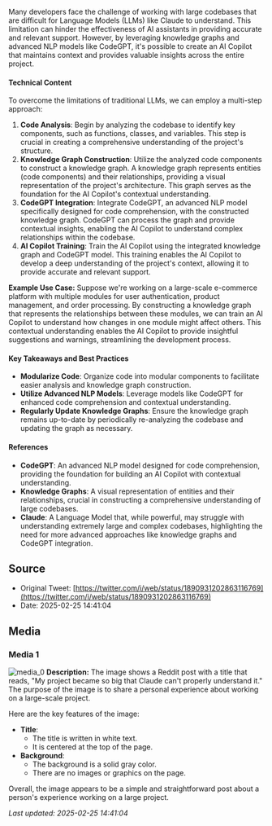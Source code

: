 Many developers face the challenge of working with large codebases that are difficult for Language Models (LLMs) like Claude to understand. This limitation can hinder the effectiveness of AI assistants in providing accurate and relevant support. However, by leveraging knowledge graphs and advanced NLP models like CodeGPT, it's possible to create an AI Copilot that maintains context and provides valuable insights across the entire project.

#### Technical Content
To overcome the limitations of traditional LLMs, we can employ a multi-step approach:

1. **Code Analysis**: Begin by analyzing the codebase to identify key components, such as functions, classes, and variables. This step is crucial in creating a comprehensive understanding of the project's structure.
2. **Knowledge Graph Construction**: Utilize the analyzed code components to construct a knowledge graph. A knowledge graph represents entities (code components) and their relationships, providing a visual representation of the project's architecture. This graph serves as the foundation for the AI Copilot's contextual understanding.
3. **CodeGPT Integration**: Integrate CodeGPT, an advanced NLP model specifically designed for code comprehension, with the constructed knowledge graph. CodeGPT can process the graph and provide contextual insights, enabling the AI Copilot to understand complex relationships within the codebase.
4. **AI Copilot Training**: Train the AI Copilot using the integrated knowledge graph and CodeGPT model. This training enables the AI Copilot to develop a deep understanding of the project's context, allowing it to provide accurate and relevant support.

**Example Use Case:**
Suppose we're working on a large-scale e-commerce platform with multiple modules for user authentication, product management, and order processing. By constructing a knowledge graph that represents the relationships between these modules, we can train an AI Copilot to understand how changes in one module might affect others. This contextual understanding enables the AI Copilot to provide insightful suggestions and warnings, streamlining the development process.

#### Key Takeaways and Best Practices
* **Modularize Code**: Organize code into modular components to facilitate easier analysis and knowledge graph construction.
* **Utilize Advanced NLP Models**: Leverage models like CodeGPT for enhanced code comprehension and contextual understanding.
* **Regularly Update Knowledge Graphs**: Ensure the knowledge graph remains up-to-date by periodically re-analyzing the codebase and updating the graph as necessary.

#### References
* **CodeGPT**: An advanced NLP model designed for code comprehension, providing the foundation for building an AI Copilot with contextual understanding.
* **Knowledge Graphs**: A visual representation of entities and their relationships, crucial in constructing a comprehensive understanding of large codebases.
* **Claude**: A Language Model that, while powerful, may struggle with understanding extremely large and complex codebases, highlighting the need for more advanced approaches like knowledge graphs and CodeGPT integration.
## Source

- Original Tweet: [https://twitter.com/i/web/status/1890931202863116769](https://twitter.com/i/web/status/1890931202863116769)
- Date: 2025-02-25 14:41:04


## Media

### Media 1
![media_0](./media_0.jpg)
**Description:** The image shows a Reddit post with a title that reads, "My project became so big that Claude can't properly understand it." The purpose of the image is to share a personal experience about working on a large-scale project.

Here are the key features of the image:

* **Title**: 
  * The title is written in white text.
  * It is centered at the top of the page.
* **Background**:
  * The background is a solid gray color.
  * There are no images or graphics on the page.

Overall, the image appears to be a simple and straightforward post about a person's experience working on a large project.

*Last updated: 2025-02-25 14:41:04*